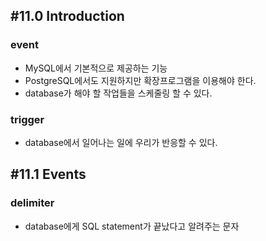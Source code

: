 ## #11.0 Introduction

### event
- MySQL에서 기본적으로 제공하는 기능
- PostgreSQL에서도 지원하지만 확장프로그램을 이용해야 한다.
- database가 해야 할 작업들을 스케줄링 할 수 있다.

### trigger
- database에서 일어나는 일에 우리가 반응할 수 있다.

## #11.1 Events

### delimiter
- database에게 SQL statement가 끝났다고 알려주는 문자
